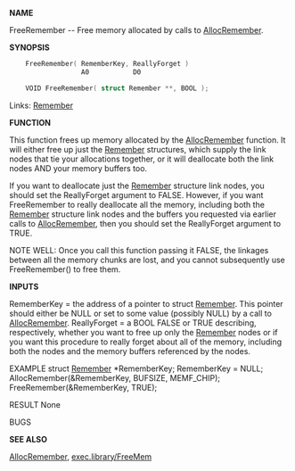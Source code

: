 
**NAME**

FreeRemember -- Free memory allocated by calls to [AllocRemember](AllocRemember).

**SYNOPSIS**

```c
    FreeRemember( RememberKey, ReallyForget )
                  A0           D0

    VOID FreeRemember( struct Remember **, BOOL );

```
Links: [Remember](_00D4) 

**FUNCTION**

This function frees up memory allocated by the [AllocRemember](AllocRemember)
function.  It will either free up just the [Remember](_00D4) structures, which
supply the link nodes that tie your allocations together, or it will
deallocate both the link nodes AND your memory buffers too.

If you want to deallocate just the [Remember](_00D4) structure link nodes,
you should set the ReallyForget argument to FALSE.  However, if you
want FreeRemember to really deallocate all the memory, including
both the [Remember](_00D4) structure link nodes and the buffers you requested
via earlier calls to [AllocRemember](AllocRemember), then you should set the
ReallyForget argument to TRUE.

NOTE WELL: Once you call this function passing it FALSE, the
linkages between all the memory chunks are lost, and you
cannot subsequently use FreeRemember() to free them.

**INPUTS**

RememberKey = the address of a pointer to struct [Remember](_00D4).  This
pointer should either be NULL or set to some value (possibly
NULL) by a call to [AllocRemember](AllocRemember).
ReallyForget = a BOOL FALSE or TRUE describing, respectively,
whether you want to free up only the [Remember](_00D4) nodes or
if you want this procedure to really forget about all of
the memory, including both the nodes and the memory buffers
referenced by the nodes.

EXAMPLE
struct [Remember](_00D4) *RememberKey;
RememberKey = NULL;
AllocRemember(&#038;RememberKey, BUFSIZE, MEMF_CHIP);
FreeRemember(&#038;RememberKey, TRUE);

RESULT
None

BUGS

**SEE ALSO**

[AllocRemember](AllocRemember), [exec.library/FreeMem](../exec/FreeMem)

